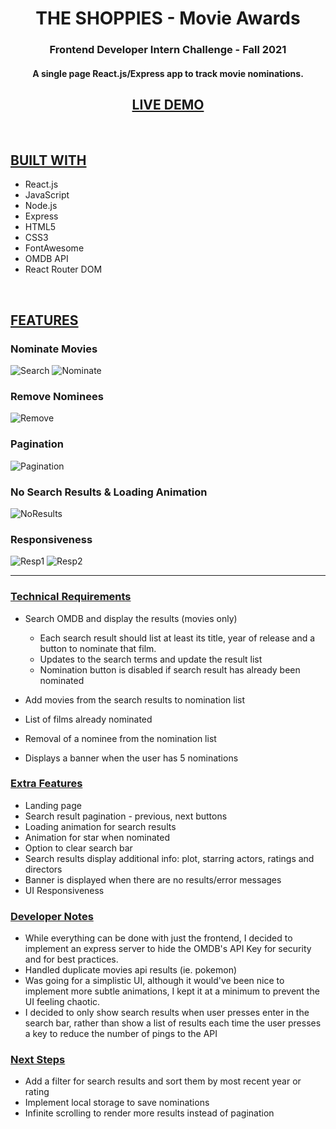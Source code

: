<h1 align="center"><b>THE SHOPPIES - Movie Awards</b></h1>

<h3 align="center"><b>Frontend Developer
Intern Challenge - Fall 2021</b></h3>


<h4 align="center"> A single page React.js/Express app to track movie nominations.</h4>
<h2 align="center"><b><a href="http://grace-chung-the-shoppies.herokuapp.com/">
 LIVE DEMO </a></b></h2>
<br>  

<h2><b><ins>BUILT WITH</ins></b></h2>

* React.js
* JavaScript
* Node.js
* Express
* HTML5
* CSS3
* FontAwesome
* OMDB API
* React Router DOM

<br>

<h2><b><ins>FEATURES</ins></b></h2>

<h3>Nominate Movies</h3>

![Search](https://imgur.com/FRqx40n.gif)
![Nominate](https://imgur.com/QrN6Q31.gif)

<h3>Remove Nominees</h3>

![Remove](https://imgur.com/B6iJtbK.gif)

<h3>Pagination</h3>

![Pagination](https://imgur.com/jqqYaEn.gif)

<h3>No Search Results & Loading Animation</h3>

![NoResults](https://imgur.com/zSlsJPj.gif)

<h3>Responsiveness</h3>

![Resp1](https://imgur.com/3CA42lv.gif)
![Resp2](https://imgur.com/zBfFVID.gif)


<hr>

<h3><b><ins>Technical Requirements</ins></b></h3>

* Search OMDB and display the results (movies only)
    * Each search result should list at least its title, year of release and a button to nominate
that film.
    * Updates to the search terms and update the result list
    * Nomination button is disabled if search result has already been nominated

* Add movies from the search results to nomination list
* List of films already nominated
* Removal of a nominee from the nomination list
* Displays a banner when the user has 5 nominations

<h3><b><ins>Extra Features</ins></b></h3>

* Landing page
* Search result pagination - previous, next buttons
* Loading animation for search results
* Animation for star when nominated
* Option to clear search bar 
* Search results display additional info: plot, starring actors, ratings and directors
* Banner is displayed when there are no results/error messages
* UI Responsiveness


<h3><b><ins>Developer Notes</ins></b></h3>

* While everything can be done with just the frontend, 
I decided to implement an express server to hide the OMDB's API Key
for security and for best practices.
* Handled duplicate movies api results (ie. pokemon)
* Was going for a simplistic UI, although it would've been nice to implement more subtle animations, 
I kept it at a minimum to prevent the UI feeling chaotic.
* I decided to only show search results when user presses enter in the search bar, rather than show a list of results each time
the user presses a key to reduce the number of pings to the API

<h3><b><ins>Next Steps</ins></b></h3>

* Add a filter for search results and sort them by most recent year or rating
* Implement local storage to save nominations
* Infinite scrolling to render more results instead of pagination
